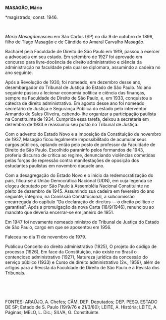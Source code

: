 **MASAGÃO, Mário**

\*magistrado; const. 1946.

 

*Mário Masagão*nasceu em São Carlos (SP) no dia 9 de outubro de 1899,
filho de Tiago Masagão e de Cândida do Amaral Carvalho Masagão.

Bacharel pela Faculdade de Direito de São Paulo em 1919, passou a
exercer a advocacia em seu estado. Em setembro de 1927 foi aprovado em
concurso para livre-docência de direito administrativo e ciência da
administração na faculdade pela qual se diplomara, assumindo a cadeira
no ano seguinte.

Após a Revolução de 1930, foi nomeado, em dezembro desse ano,
desembargador do Tribunal de Justiça do Estado de São Paulo. No ano
seguinte passou a lecionar economia política e ciência das finanças,
sempre na Faculdade de Direito de São Paulo, e, em 1933, conquistou a
cátedra de direito administrativo. Em agosto desse ano foi nomeado
secretário de Justiça e Segurança Pública do estado pelo interventor
Armando de Sales Oliveira, cabendo-lhe organizar a participação paulista
na Constituinte de 1934. Cumprida essa tarefa, deixou a secretaria em
dezembro de 1933 e reassumiu seu posto no Tribunal de Justiça.

Com o advento do Estado Novo e a imposição da Constituição de novembro
de 1937, Masagão ficou legalmente impossibilitado de acumular seus
cargos públicos, optando então pelo posto de professor da Faculdade de
Direito de São Paulo. Escolhido paraninfo pelos formandos de 1943,
proferiu discurso de crítica ao regime, denunciando violências cometidas
pelas forças de repressão contra manifestações de oposição dos
estudantes paulistas em novembro daquele ano.

Com a desagregação do Estado Novo e o início da redemocratização do
país, filiou-se à União Democrática Nacional (UDN), em cuja legenda se
elegeu deputado por São Paulo à Assembléia Nacional Constituinte no
pleito de dezembro de 1945. Assumindo sua cadeira em fevereiro do ano
seguinte, integrou, na Comissão Constitucional, a subcomissão
encarregada do capítulo “Da declaração de direitos — o direito político
e garantias”. Após a promulgação da nova Carta (18/9/1946), renunciou ao
mandato que deveria encerrar-se em janeiro de 1951.

Em 1947 foi novamente nomeado ministro do Tribunal de Justiça do Estado
de São Paulo, cargo em que se aposentou em 1956.

Faleceu no dia 11 de novembro de 1979.

Publicou Conceito do direito administrativo (1925), O projeto do código
de processo (1926), Em face da Constituição, não existe no Brasil o
contencioso administrativo (1927), Natureza jurídica da concessão do
serviço público (1933) e Curso de direito administrativo (2v., 1959),
além de artigos para a Revista da Faculdade de Direito de São Paulo e a
Revista dos Tribunais.

 

 

FONTES: ARAÚJO, A. Chefes; CÂM. DEP. Deputados; DEP. PESQ. ESTADO DE SP;
Estado de S. Paulo (19/9/76 e 21/3/80); LEITE, A. História; LEITE, A.
Páginas; MELO, L. Dic.; SILVA, G. Constituinte.

 
